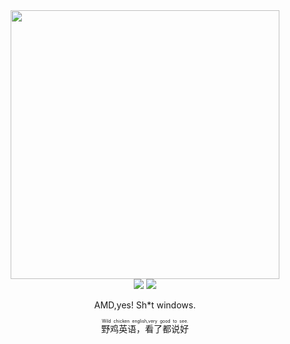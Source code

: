 <div align="center">
 <img width="430" src="https://github-readme-stats.vercel.app/api?username=friedHDD&show_icons=true&include_all_commits=true"/>
</div>
<div align="center">
<img src="https://skillicons.dev/icons?i=php,python,vue,vscodium,phpstorm" />
<img src="https://skillicons.dev/icons?i=git,graphql,mysql,discord" />
</div>
<div align="center">
  <p>AMD,yes! Sh*t windows.</p>
  <ruby>野鸡英语，看了都说好<rt>Wild chicken english,very good to see.</rt></ruby>
</div>



